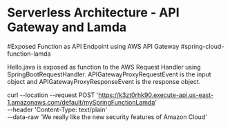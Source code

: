 # Serverless Architecture - API Gateway and Lamda
#Exposed Function as API Endpoint using AWS API Gateway
#spring-cloud-function-lamda

Hello.java is exposed as function to the AWS Request Handler using SpringBootRequestHandler. APIGatewayProxyRequestEvent is the input object and APIGatewayProxyResponseEvent is the response object.

curl --location --request POST 'https://k3zt0rhk90.execute-api.us-east-1.amazonaws.com/default/mySpringFunctionLamda' \
--header 'Content-Type: text/plain' \
--data-raw 'We really like the new security features of Amazon Cloud'

